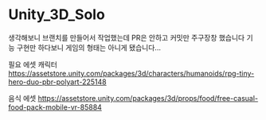 # Unity_3D_Solo

생각해보니 브랜치를 만들어서 작업했는데 PR은 안하고 커밋만 주구장창 했습니다
기능 구현만 하다보니 게임의 형태는 아니게 됐습니다...

필요 에셋
캐릭터
https://assetstore.unity.com/packages/3d/characters/humanoids/rpg-tiny-hero-duo-pbr-polyart-225148

음식 에셋
https://assetstore.unity.com/packages/3d/props/food/free-casual-food-pack-mobile-vr-85884
